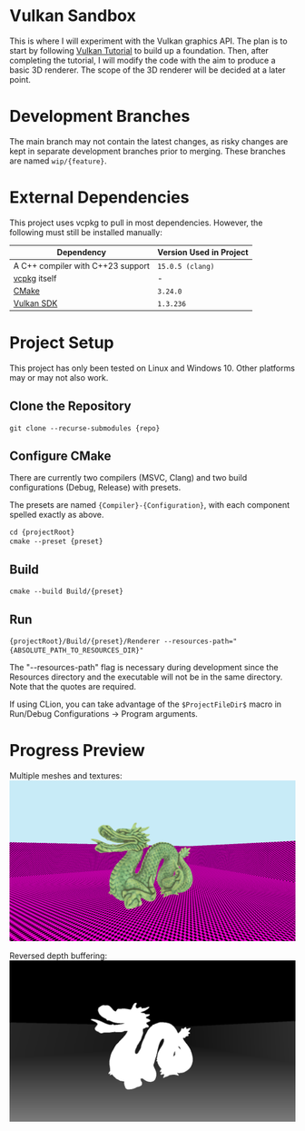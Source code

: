 # Vulkan Sandbox

This is where I will experiment with the Vulkan graphics API. The plan is to
start by following [Vulkan Tutorial](https://vulkan-tutorial.com/) to build up a
foundation. Then, after completing the tutorial, I will modify the code with the
aim to produce a basic 3D renderer. The scope of the 3D renderer will be decided
at a later point.

# Development Branches

The main branch may not contain the latest changes, as risky changes are kept in
separate development branches prior to merging. These branches are named
`wip/{feature}`.

# External Dependencies

This project uses vcpkg to pull in most dependencies. However, the following must
still be installed manually:

| Dependency                                         | Version Used in Project |
|----------------------------------------------------|-------------------------|
| A C++ compiler with C++23 support                  | `15.0.5 (clang)`        |
| [vcpkg](https://github.com/microsoft/vcpkg) itself | -                       |
| [CMake](https://cmake.org/download/)               | `3.24.0`                |
| [Vulkan SDK](https://vulkan.lunarg.com/)           | `1.3.236`               |

# Project Setup

This project has only been tested on Linux and Windows 10. Other platforms may or
may not also work.

## Clone the Repository
```
git clone --recurse-submodules {repo}
```

## Configure CMake
There are currently two compilers (MSVC, Clang) and two build configurations (Debug, Release) with presets.

The presets are named `{Compiler}-{Configuration}`, with each component spelled exactly as above.

```
cd {projectRoot}
cmake --preset {preset}
```

## Build
```
cmake --build Build/{preset}
```

## Run
```
{projectRoot}/Build/{preset}/Renderer --resources-path="{ABSOLUTE_PATH_TO_RESOURCES_DIR}"
```

The "--resources-path" flag is necessary during development since the
Resources directory and the executable will not be in the same directory. Note
that the quotes are required.

If using CLion, you can take advantage of the `$ProjectFileDir$` macro in
Run/Debug Configurations &rarr; Program arguments.

# Progress Preview

Multiple meshes and textures:
![Multiple Meshes and Textures 2023-01-03](Docs/Images/2023-01-03_multiple_meshes_textures.png "Depth buffering")

Reversed depth buffering:
![Depth Visualised 2023-01-03](Docs/Images/2023-01-03_multiple_meshes_textures_depth_visualised.png "Depth buffer visualised")
